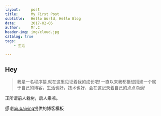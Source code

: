 ```yaml
---
layout:     post
title:      My First Post
subtitle:   Hello World, Hello Blog
date:       2017-02-06
author:     Mr.C
header-img: img/cloud.jpg
catalog: true
tags:
    - 生活

---
```


## Hey

> 我是一名程序猿,就在这里见证着我的成长吧!
> 一直以来我都挺想搭建一个属于自己的博客，生活也好，技术也好，会在这记录着自己的点点滴滴!

正所谓前人栽树，后人乘凉。

感谢[qiubaiying](<https://github.com/qiubaiying>)提供的博客模板


